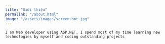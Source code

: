 ```yaml
---
title: "Giới thiệu"
permalink: "/about.html"
image: "/assets/images/screenshot.jpg"
---
```

`I am Web developer using ASP.NET. I spend most of my time learning new technologies by myself and coding outstanding projects`
 <i class="fa fa-heart text-danger"></i> 